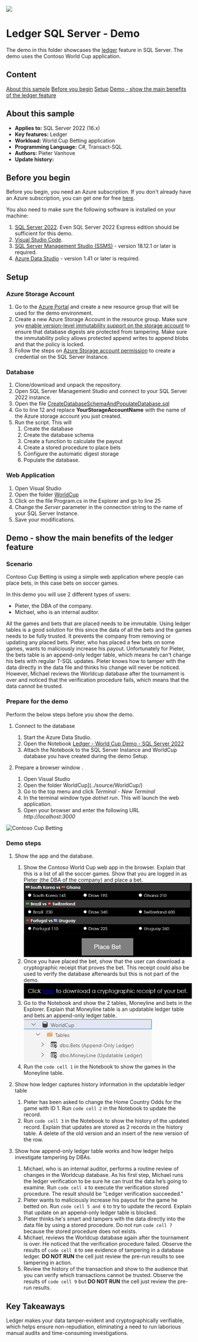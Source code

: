 ![](../../../../manage/sql-server-extended-security-updates/media/solutions-microsoft-logo-small.png)

# Ledger SQL Server - Demo

The demo in this folder showcases the [ledger](https://docs.microsoft.com/en-us/azure/azure-sql/database/ledger-overview) feature in SQL Server. The demo uses the Contoso World Cup application.

## Content

[About this sample](#about-this-sample)
[Before you begin](#before-you-begin)
[Setup](#setup)
[Demo - show the main benefits of the ledger feature](#Demo---show-the-main-benefits-of-the-ledger-feature)

## About this sample

- **Applies to:** SQL Server 2022 (16.x)
- **Key features:** Ledger
- **Workload:** World Cup Betting application
- **Programming Language:** C#, Transact-SQL
- **Authors:** Pieter Vanhove
- **Update history:**

## Before you begin

Before you begin, you need an Azure subscription. If you don't already have an Azure subscription, you can get one for free [here](https://azure.microsoft.com/free/).

You also need to make sure the following software is installed on your machine:

1. [SQL Server 2022](https://www.microsoft.com/en-us/sql-server/sql-server-downloads). Even SQL Server 2022 Express edition should be sufficient for this demo.
1. [Visual Studio Code](https://code.visualstudio.com/download).
1. [SQL Server Management Studio (SSMS)](https://learn.microsoft.com/en-us/sql/ssms/download-sql-server-management-studio-ssms?view=sql-server-ver16) - version 18.12.1 or later is required.
1. [Azure Data Studio](https://learn.microsoft.com/en-us/sql/azure-data-studio/download-azure-data-studio?view=sql-server-ver16) - version 1.41 or later is required.

## Setup

### Azure Storage Account
1. Go to the [Azure Portal](https://portal.azure.com/) and create a new resource group that will be used for the demo environment.
1. Create a new Azure Storage Account in the resource group. Make sure you [enable version-level immutability support on the storage account](https://learn.microsoft.com/en-us/azure/storage/blobs/immutable-policy-configure-version-scope?tabs=azure-portal#enable-version-level-immutability-support-on-a-storage-accountconfigure) to ensure that database digests are protected from tampering. Make sure the immutability policy allows protected append writes to append blobs and that the policy is locked.
1. Follow the steps on [Azure Storage account permission](https://learn.microsoft.com/en-us/sql/relational-databases/security/ledger/ledger-digest-management?view=sql-server-ver16#azure-storage-account-permission) to create a credential on the SQL Server Instance.

### Database

1. Clone/download and unpack the repository.
1. Open SQL Server Management Studio and connect to your SQL Server 2022 instance.
1. Open the file [CreateDatabaseSchemaAndPopulateDatabase.sql](../sql-server/setup/CreateDatabaseSchemaAndPopulateDatabase.sql)
1. Go to line 12 and replace **YourStorageAccountName** with the name of the Azure storage account you just created.
1. Run the script. This will
    1. Create the database
    1. Create the database schema
    1. Create a function to calculate the payout
    1. Create a stored procedure to place bets
    1. Configure the automatic digest storage
    1. Populate the database.

### Web Application

1. Open Visual Studio
1. Open the folder [WorldCup](../source/WorldCup/)
1. Click on the file Program.cs in the Explorer and go to line 25
1. Change the *Server* parameter in the connection string to the name of your SQL Server Instance.
1. Save your modifications.

## Demo - show the main benefits of the ledger feature

### Scenario

Contoso Cup Betting is using a simple web application where people can place bets, in this case bets on soccer games.

In this demo you will use 2 different types of users:

- Pieter, the DBA of the company.
- Michael, who is an internal auditor.

All the games and bets that are placed needs to be immutable. Using ledger tables is a good solution for this since the data of all the bets and the games needs to be fully trusted. It prevents the company from removing or updating any placed bets. Pieter, who has placed a few bets on some games, wants to maliciously increase his payout. Unfortunately for Pieter, the bets table is an append-only ledger table, which means he can't change his bets with regular T-SQL updates. Pieter knows how to tamper with the data directly in the data file and thinks his change will never be noticed. However, Michael reviews the Worldcup database after the tournament is over and noticed that the verification procedure fails, which means that the data cannot be trusted.

### Prepare for the demo

Perform the below steps before you show the demo.

1. Connect to the database
   1. Start the Azure Data Studio.
   1. Open the Notebook [Ledger - World Cup Demo - SQL Server 2022](../sql-server/tsql-scripts/Ledger%20-%20World%20Cup%20Demo%20-%20SQL%20Server%202022.ipynb)
   1. Attach the Notebook to the SQL Server Instance and WorldCup database you have created during the demo Setup.

1. Prepare a browser window .
   1. Open Visual Studio
   1. Open the folder WorldCup](../source/WorldCup/)
   1. Go to the top menu and click *Terminal - New Terminal*
   1. In the terminal window type *dotnet run*. This will launch the web application.
   1. Open your browser and enter the following URL *http://localhost:3000*

![Contoso Cup Betting](../../../../../media/features/ledger/ContosoCupBetting.png)

### Demo steps

1. Show the app and the database.
   1. Show the Contoso World Cup web app in the browser. Explain that this is a list of all the soccer games. Show that you are logged in as Pieter (the DBA of the company) and place a bet.
   ![Place Bet](../../../../../media/features/ledger/Place-Bet.png)
   1. Once you have placed the bet, show that the user can download a cryptographic receipt that proves the bet. This receipt could also be used to verify the database afterwards but this is not part of the demo.
   ![Download Cryptographic Receipt](../../../../../media/features/ledger/Download-Receipt.png)
   1. Go to the Notebook and show the 2 tables, Moneyline and bets in the Explorer. Explain that Moneyline table is an updatable ledger table and bets an append-only ledger table.
   ![Ledger Tables](../../../../../media/features/ledger/Ledger-Tables.png)
   1. Run the `code cell 1` in the Notebook to show the games in the Moneyline table.

1. Show how ledger captures history information in the updatable ledger table
    1. Pieter has been asked to change the Home Country Odds for the game with ID 1. Run `code cell 2` in the Notebook to update the record.
    1. Run `code cell 3` in the Notebook to show the history of the updated record. Explain that updates are stored as 2 records in the history table. A delete of the old version and an insert of the new version of the row.

1. Show how append-only ledger table works and how ledger helps investigate tampering by DBAs. 
    1. Michael, who is an internal auditor, performs a routine review of changes in the Worldcup database. As his first step, Michael runs the ledger verification to be sure he can trust the data he’s going to examine. Run `code cell 4` to execute the verification stored procedure. The result should be "Ledger verification succeeded."
    1. Pieter wants to maliciously increase his payout for the game he betted on. Run `code cell 5 and 6` to try to update the record. Explain that update on an append-only ledger table is blocked.
    1. Pieter thinks he's smart and tampers with the data directly into the data file by using a stored procedure. Do not run `code cell 7` because the stored procedure does not exists.
    1. Michael, reviews the Worldcup database again after the tournament is over. He noticed that the verification procedure failed. Observe the results of `code cell 8` to see evidence of tampering in a database ledger. **DO NOT RUN** the cell just review the pre-run results to see tampering in action.
    1. Review the history of the transaction and show to the audience that you can verify which transactions cannot be trusted. Observe the results of `code cell 9` but **DO NOT RUN** the cell just review the pre-run results.

## Key Takeaways

Ledger makes your data tamper-evident and cryptographically verifiable, which helps ensure non-repudiation, eliminating a need to run laborious manual audits and time-consuming investigations.
